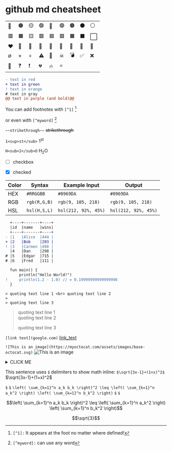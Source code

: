# github md cheatsheet


|     |       |      |     |     |      |     |     |     |
|-----|-------|------|-----|-----|------|-----|-----|-----|
| 🔴  |  🟠  | 🟡   | 🟢  |  🔵 |  🟣 |  🟤 | ⚫  | ⚪  |
| 🟥  |  🟧  | 🟨   | 🟩  |  🟦 |  🟪 |  🟫 | ⬛  | ⬜  |
| ❤️  |  🧡  | 💛   | 💚  |  💙 |  💜 |  🤎 | 🖤  | 🤍 |
|  ∅  |  ×   | ÷     |  ⚠  |  💩 |  ☠   | 💣 | ✅  | ❌  |
| 🚫  |  ❓ |  ❗   |  💔 |  🔥 |  ⭐ |     |     |     |

```diff
- text in red
+ text in green
! text in orange
# text in gray
@@ text in purple (and bold)@@
```

You can add footnotes with `[^1]` [^1]

or even with `[^myword]` [^myword]

[^1]: `[^1]:` It appears at the foot no matter where defined!

[^myword]: `[^myword]:` can use any word


`~~strikethrough~~` ~~strikethrough~~

`1<sup>st</sub>` 1<sup>st</sub>

`H<sub>2</sub>O` H<sub>2</sub>O

- [ ] checkbox
- [X] checked


| Color	 | Syntax        | Example	Input       | Output             |
|--------|---------------|----------------------|---------------------|
| HEX	 | `#RRGGBB`     | `#0969DA`            |  `#0969DA`          |
| RGB	 | `rgb(R,G,B)`  | `rgb(9, 105, 218)`   |  `rgb(9, 105, 218)` |
| HSL	 | `hsl(H,S,L)`  | `hsl(212, 92%, 45%)` |  `hsl(212, 92%, 45%)`|

```diff
  +----+-------+----+
  |id  |name   |wins|
  +----+-------+----+
- |1   |Alice  |444 |
+ |2   |Bob    |203 |
! |3   |Carmen |498 |
  |4   |Dan    |298 |
# |5   |Edgar  |715 |
# |6   |Fred   |111 |

  fun main() {
      println("Hello World!")
!     println(1.2 - 1.0) // = 0.19999999999999996
  }
```
```text
> quoting text line 1 <br> quoting text line 2
> 
> quoting text line 3
```
> quoting text line 1 <br> quoting text line 2
> 
> quoting text line 3

`[link text](google.com)`
[link_text](google.com)  

`![This is an image](https://myoctocat.com/assets/images/base-octocat.svg)`
![This is an image](https://myoctocat.com/assets/images/base-octocat.svg)


<details><summary>CLICK ME</summary>
<p>

#### We can hide anything, even code!
```xml
   <details><summary>CLICK ME</summary>
    <p>
        Details tag hides things
    </p>
</details>
```
</p>
</details>

This sentence uses `$` delimiters to show math inline: `$\sqrt{3x-1}+(1+x)^2$` $\sqrt{3x-1}+(1+x)^2$

`$` `$` `\left( \sum_{k=1}^n a_k b_k \right)^2 \leq \left( \sum_{k=1}^n a_k^2 \right) \left( \sum_{k=1}^n b_k^2 \right)` `$` `$`

$$\left( \sum_{k=1}^n a_k b_k \right)^2 \leq \left( \sum_{k=1}^n a_k^2 \right) \left( \sum_{k=1}^n b_k^2 \right)$$

```math
\sqrt{3}
```




